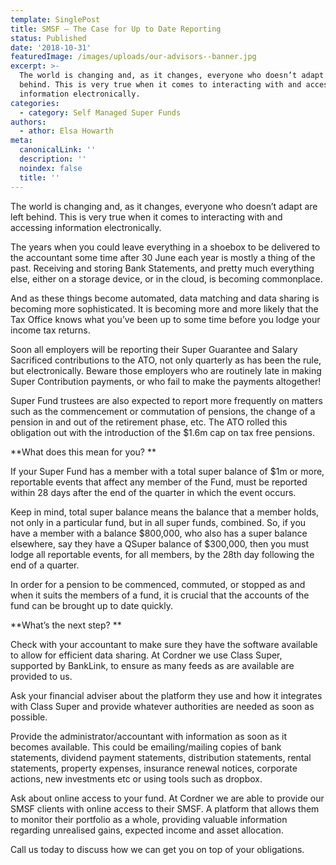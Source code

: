 ```yaml
---
template: SinglePost
title: SMSF – The Case for Up to Date Reporting
status: Published
date: '2018-10-31'
featuredImage: /images/uploads/our-advisors--banner.jpg
excerpt: >-
  The world is changing and, as it changes, everyone who doesn’t adapt are left
  behind. This is very true when it comes to interacting with and accessing
  information electronically.
categories:
  - category: Self Managed Super Funds
authors:
  - athor: Elsa Howarth
meta:
  canonicalLink: ''
  description: ''
  noindex: false
  title: ''
---
```

The world is changing and, as it changes, everyone who doesn’t adapt are left behind. This is very true when it comes to interacting with and accessing information electronically.

The years when you could leave everything in a shoebox to be delivered to the accountant some time after 30 June each year is mostly a thing of the past. Receiving and storing Bank Statements, and pretty much everything else, either on a storage device, or in the cloud, is becoming commonplace.

And as these things become automated, data matching and data sharing is becoming more sophisticated. It is becoming more and more likely that the Tax Office knows what you’ve been up to some time before you lodge your income tax returns.

Soon all employers will be reporting their Super Guarantee and Salary Sacrificed contributions to the ATO, not only quarterly as has been the rule, but electronically. Beware those employers who are routinely late in making Super Contribution payments, or who fail to make the payments altogether!

Super Fund trustees are also expected to report more frequently on matters such as the commencement or commutation of pensions, the change of a pension in and out of the retirement phase, etc. The ATO rolled this obligation out with the introduction of the $1.6m cap on tax free pensions.

**What does this mean for you?**

If your Super Fund has a member with a total super balance of $1m or more, reportable events that affect any member of the Fund, must be reported within 28 days after the end of the quarter in which the event occurs.

Keep in mind, total super balance means the balance that a member holds, not only in a particular fund, but in all super funds, combined. So, if you have a member with a balance $800,000, who also has a super balance elsewhere, say they have a QSuper balance of $300,000, then you must lodge all reportable events, for all members, by the 28th day following the end of a quarter.

In order for a pension to be commenced, commuted, or stopped as and when it suits the members of a fund, it is crucial that the accounts of the fund can be brought up to date quickly.

**What’s the next step?**

Check with your accountant to make sure they have the software available to allow for efficient data sharing. At Cordner we use Class Super, supported by BankLink, to ensure as many feeds as are available are provided to us.

Ask your financial adviser about the platform they use and how it integrates with Class Super and provide whatever authorities are needed as soon as possible.

Provide the administrator/accountant with information as soon as it becomes available. This could be emailing/mailing copies of bank statements, dividend payment statements, distribution statements, rental statements, property expenses, insurance renewal notices, corporate actions, new investments etc or using tools such as dropbox.

Ask about online access to your fund. At Cordner we are able to provide our SMSF clients with online access to their SMSF. A platform that allows them to monitor their portfolio as a whole, providing valuable information regarding unrealised gains, expected income and asset allocation.

Call us today to discuss how we can get you on top of your obligations.
